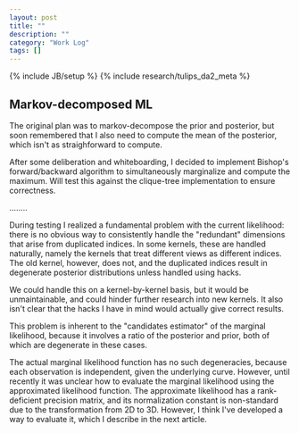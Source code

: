 ```yaml
---
layout: post
title: ""
description: ""
category: "Work Log"
tags: []
---
```

{% include JB/setup %}
{% include research/tulips_da2_meta %}

Markov-decomposed ML
----------------------

The original plan was to markov-decompose the prior and posterior, but soon remembered that I also need to compute the mean of the posterior, which isn't as straighforward to compute.

After some deliberation and whiteboarding, I decided to implement Bishop's forward/backward algorithm to simultaneously marginalize and compute the maximum.  Will test this against the clique-tree implementation to ensure correctness.

........

During testing I realized a fundamental problem with the current likelihood: there is no obvious way to consistently handle the "redundant" dimensions that arise from duplicated indices.  In some kernels, these are handled naturally, namely the kernels that treat different views as different indices.  The old kernel, however, does not, and the duplicated indices result in degenerate posterior distributions unless handled using hacks.

We could handle this on a kernel-by-kernel basis, but it would be unmaintainable, and could hinder further research into new kernels.  It also isn't clear that the hacks I have in mind would actually give correct results.

This problem is inherent to the "candidates estimator" of the marginal likelihood, because it involves a ratio of the posterior and prior, both of which are degenerate in these cases.

The actual marginal likelihood function has no such degeneracies, because each observation is independent, given the underlying curve.  However, until recently it was unclear how to evaluate the marginal likelihood using the approximated likelihood function.  The approximate likelihood has a rank-deficient precision matrix, and its normalization constant is non-standard due to the transformation from 2D to 3D.  However, I think I've developed a way to evaluate it, which I describe in the next article.

